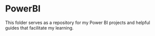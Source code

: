 # PowerBI
This folder serves as a repository for my Power BI projects and helpful guides that facilitate my learning.

